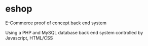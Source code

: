# eshop
E-Commerce proof of concept back end system

Using a PHP and MySQL database back end system controlled by Javascript, HTML/CSS
